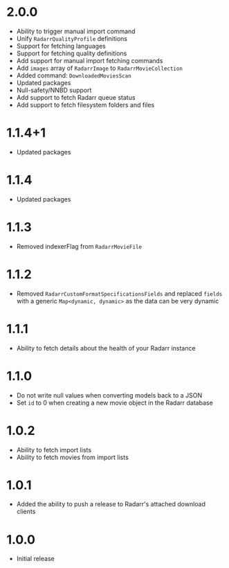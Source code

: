 # 2.0.0
- Ability to trigger manual import command
- Unify `RadarrQualityProfile` definitions
- Support for fetching languages
- Support for fetching quality definitions
- Add support for manual import fetching commands
- Add `images` array of `RadarrImage` to `RadarrMovieCollection`
- Added command: `DownloadedMoviesScan`
- Updated packages
- Null-safety/NNBD support
- Add support to fetch Radarr queue status
- Add support to fetch filesystem folders and files
# 1.1.4+1
- Updated packages
# 1.1.4
- Updated packages
# 1.1.3
- Removed indexerFlag from `RadarrMovieFile`
# 1.1.2
- Removed `RadarrCustomFormatSpecificationsFields` and replaced `fields` with a generic `Map<dynamic, dynamic>` as the data can be very dynamic
# 1.1.1
- Ability to fetch details about the health of your Radarr instance
# 1.1.0
- Do not write null values when converting models back to a JSON
- Set `id` to 0 when creating a new movie object in the Radarr database
# 1.0.2
- Ability to fetch import lists
- Ability to fetch movies from import lists
# 1.0.1
- Added the ability to push a release to Radarr's attached download clients
# 1.0.0
- Initial release
